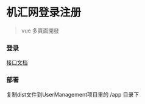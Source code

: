 # 机汇网登录注册
> vue 多頁面開發

### 登录
[接口文档](http://jihui88.oschina.io/jhdoc/?file=003-%E7%BD%91%E7%AB%99%E5%BA%94%E7%94%A8/01-%E6%9C%BA%E6%B1%87%E7%BD%91%E6%8E%88%E6%9D%83%E7%99%BB%E5%BD%95/001-%E8%8E%B7%E5%8F%96code%E6%8E%A5%E5%8F%A3)

### 部署

复制dist文件到UserManagement项目里的 /app 目录下